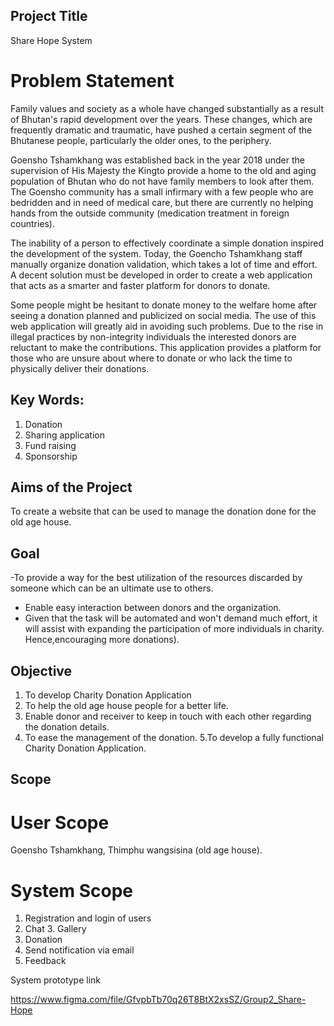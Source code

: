 ## Project Title 

Share Hope System 

# Problem Statement

Family values and society as a whole have changed substantially as a result of Bhutan's rapid development over the years. These changes, which are frequently dramatic and traumatic, have pushed a certain segment of the Bhutanese people, particularly the older ones, to the periphery. 

Goensho Tshamkhang was established back in the year 2018 under the supervision of His Majesty the Kingto provide a home to the old and aging population of Bhutan who do not have family members to look after them. The Goensho community has a small infirmary with a few people who are bedridden and in need of medical care, but there are currently no helping hands from the outside community (medication treatment in foreign countries). 

The inability of a person to effectively coordinate a simple donation inspired the development of the system. Today, the Goencho Tshamkhang staff manually organize donation validation, which takes a lot of time and effort. A decent solution must be developed in order to create a web application that acts as a smarter and faster platform for donors to donate. 

Some people might be hesitant to donate money to the welfare home after seeing a donation planned and publicized on social media. The use of this web application will greatly aid in avoiding such problems. Due to the rise in illegal practices by non-integrity individuals the interested donors are reluctant to make the contributions. This application provides a platform for those who are unsure about where to donate or who lack the time to physically deliver their donations.

## Key Words: 
 1. Donation 
 2. Sharing application
  3. Fund raising 
  4. Sponsorship
## Aims of the Project
 To create a website that can be used to manage the donation done for the old age house.

 ## Goal
-To provide a way for the best utilization of the resources discarded by someone which can be an ultimate use to others. 
- Enable easy interaction between donors and the organization. 
- Given that the task will be automated and won't demand much effort, it will assist with expanding the participation of more individuals in charity. Hence,encouraging more donations).

## Objective 

1. To develop Charity Donation Application 
2. To help the old age house people for a better life. 
3. Enable donor and receiver to keep in touch with each other regarding the donation details. 
4. To ease the management of the donation.
5.To develop a fully functional Charity Donation Application.

##  Scope
# User Scope
Goensho Tshamkhang, Thimphu wangsisina (old age house).

# System Scope
1. Registration and login of users 
2. Chat 3. Gallery 
4. Donation
5. Send notification via email 
6. Feedback

System prototype link 

https://www.figma.com/file/GfvpbTb70q26T8BtX2xsSZ/Group2_Share-Hope


